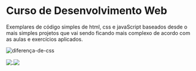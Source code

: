 # Curso de Desenvolvimento Web 
Exemplares de código simples de html, css e javaScript baseados desde o mais simples projetos que vai sendo ficando mais complexo de acordo com as aulas e exercícios aplicados.

![diferença-de-css](https://user-images.githubusercontent.com/17755195/128590582-ad8e5952-60d7-4de4-a9b4-d1da2fd42bec.jpg)

  <a href="https://github.com/Adriano1976/github-readme-stats">
  <img align="center" src="https://github-readme-stats.vercel.app/api?username=Adriano1976" />
</a>
<a href="https://github.com/Adriano1976/convoychat">
  <img align="center" src="https://github-readme-stats.vercel.app/api/top-langs/?username=Adriano1976&langs_count=8" />
</a>
